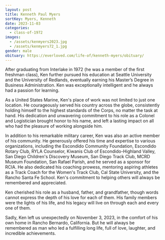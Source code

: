 ```yaml
---
layout: post
title: Kenneth Paul Myers
sortKey: Myers, Kenneth
date: 2023-11-03
categories:
  - class-of-1972
images:
  - /assets/kenmyers2023.jpg
  - /assets/kenmyers72_1.jpg
gender: male
obituary: https://everloved.com/life-of/kenneth-myers/obituary/
---
```

After graduating from Interlake in 1972 (he was a member of the first freshman class), Ken further pursued his education at Seattle University and the University of Redlands, eventually earning his Master’s Degree in Business Administration. Ken was exceptionally intelligent and he always had a passion for learning. 

As a United States Marine, Ken's place of work was not limited to just one location. He courageously served his country across the globe, consistently holding himself to the highest standards of the Corps, no matter the task at hand. His dedication and unwavering commitment to his role as a Colonel and Logistician brought honor to his name, and left a lasting impact on all who had the pleasure of working alongside him.

In addition to his remarkable military career, Ken was also an active member of his community. He generously offered his time and expertise to various organizations, including the Escondido Community Foundation, Escondido Rotary Club, RYLA Counselor, Kiwanis Club of Escondido-Highland Valley, San Diego Children's Discovery Museum, San Diego Track Club, MCRD Museum Foundation, San Rafael Parish, and he served as a sponsor for RCIA. He also dedicated his coaching prowess, mentoring aspiring athletes as a Track Coach for the Women's Track Club, Cal State University, and the Rancho Santa Fe School. Ken's commitment to helping others will always be remembered and appreciated.

Ken cherished his role as a husband, father, and grandfather, though words cannot express the depth of his love for each of them. His family members were the lights of his life, and his legacy will live on through each and every one of them.

Sadly, Ken left us unexpectedly on November 3, 2023, in the comfort of his own home in Rancho Bernardo, California. But he will always be remembered as man who led a fulfilling long life, full of love, laughter, and incredible achievements.